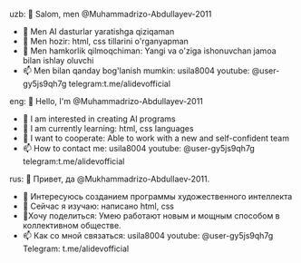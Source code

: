 uzb:
👋 Salom, men @Muhammadrizo-Abdullayev-2011
- 👀 Men AI dasturlar yaratishga qiziqaman
- 🌱 Men hozir: html, css tillarini o'rganyapman
- 💞️ Men hamkorlik qilmoqchiman: Yangi va o'ziga ishonuvchan jamoa bilan ishlay oluvchi
- 📫 Men bilan qanday bog'lanish mumkin: usila8004 youtube: @user-gy5js9qh7g telegram:t.me/alidevofficial

<!---
Muhammadrizo-Abdullayev-2011/Muhammadrizo-Abdullayev-2011 - bu ✨ maxsus ✨ ombori, chunki uning `README.md` (ushbu fayl) GitHub profilingizda ko'rinadi.
O'zgartirishlaringizni ko'rib chiqish uchun Ko'rib chiqish havolasini bosishingiz mumkin.
--->
​eng:
👋 Hello, I'm @Muhammadrizo-Abdullayev-2011
- 👀 I am interested in creating AI programs
- 🌱 I am currently learning: html, css languages
- 💞️ I want to cooperate: Able to work with a new and self-confident team
- 📫 How to contact me: usila8004 youtube: @user-gy5js9qh7g telegram:t.me/alidevofficial

<!---
Muhammadrizo-Abdullayev-2011/Muhammadrizo-Abdullayev-2011 is a ✨ special ✨ repository because its `README.md' (this file) is visible in your GitHub profile.
You can click the Review link to review your changes.
--->
​rus:
👋 Привет, да @Mukhammadrizo-Abdullaev-2011.
- 👀 Интересуюсь созданием программы художественного интеллекта
- 🌱 Сейчас я изучаю: написано html, css
- 💞️Хочу поделиться: Умею работают новым и мощным способом в коллективном обществе.
- 📫 Как со мной связаться: usila8004 youtube: @user-gy5js9qh7g Telegram: t.me/alidevofficial

<!---
Mukammadrizo-Abdullaev-2011/Mukammadrizo-Abdullaev-2011 — это специальный репозиторий, вот README.md (файл-файл) в моем профиле GitHub.
Вы можете нажать ссылку «Просмотр», чтобы просмотреть внешние изменения.
--->
